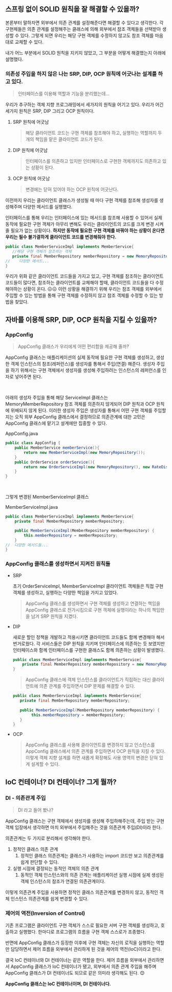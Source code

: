 
## 스프링 없이 SOLID 원칙을 잘 해결할 수 있을까? 
본론부터 말하자면 외부에서 의존 관계를 설정해준다면 해결할 수 있다고 생각한다. 각 구현체들은 의존 관계를 설정해주는 클래스에 의해 
외부에서 참조 객체들을 선택받아 생성할 수 있다. 그렇게 되면 우리는 해당 구현 객체를 수정하지 않고도 참조 객체를 마음대로 교체할 수 있다.

내가 어느 부분에서 SOLID 원칙을 지키지 않았고, 그 부분을 어떻게 해결했는지 아래에 설명했다.
### 의존성 주입을 하지 않은 나는 SRP, DIP, OCP 원칙에 어긋나는 설계를 하고 있다.
> 인터페이스를 이용해 역할과 기능을 분리했는데...
 
우리가 추구하는 객체 지향 프로그래밍에서 세가지의 원칙을 어기고 있다.
우리가 어긴 세가지 원칙은 SRP, DIP 그리고 OCP 원칙이다.

1. SRP 원칙에 어긋남
   > 해당 클라이언트 코드는 구현 객체를 참조해야 하고, 실행하는 역할까지 두 개의 책임을 맡은 클라이언트 코드가 된다.
2. DIP 원칙에 어긋남
   > 인터페이스를 의존하고 있지만 인터페이스로 구현한 객체까지도 의존하고 있는 상황이 된다.
3. OCP 원칙에 어긋남
   > 변경에는 닫혀 있어야 하는 OCP 원칙에 어긋난다.


이전까지 우리는 클라이언트 클래스가 생성될 때 마다 구현 객체를 참조해 생성자를 생성해주며 다양한 메서드를 실행했다.

인터페이스를 통해 우리는 인터페이스에 있는 메서드를 참조해 사용할 수 있어서 실제 동작에 필요한 구현 객체가 아무리 변해도 우리는
클라이언트의 코드를 크게 변경 시켜줄 필요가 없는 상황이다. **하지만 동작에 필요한 구현 객체를 바꿔야 하는 상황이 온다면 우리는
필수 불가결하게 클라이언트 코드를 변경해줘야 한다.**

 ```java
public class MemberServiceImpl implements MemberService{
    //해당 구현 객체가 참조하는 객체
    private final MemberRepository memberRepository = new MemoryRepository();
//    다양한 메서드...
}
```
우리가 위화 같은 클라이언트 코드들을 가지고 있고, 구현 객체를 참조하는 클라이언트 코드들이 많다면,
참조하는 클라이언트를 교체해야 할때, 클라이언트 코드들을 다 수정해야하는 상황이 온다. 😖😖
이런 상황을 해결하기 위해 우리는 참조 객체를 외부에서 주입할 수 있는 방법을 통해 구현 객체를 수정하지 않고 참조 객체를 수정할 수 있는 방법을
찾았다.

## 자바를 이용해 SRP, DIP, OCP 원칙을 지킬 수 있을까?

### AppConfig
> AppConfig 클래스가 우리에게 어떤 편리함을 제공해 줄까?

AppConfig 클래스는 애플리케이션의 실제 동작에 필요한 구현 객체를 생성하고, 생성한 객체 인스턴스의 참조(레퍼런스)를 생성자를 통해서 주입(연결) 해준다.
생성자 주입을 하기 위해서는 구현 객체에서 생성자를 생성해 주입하려는 인스턴스의 레퍼런스를 인자로 넣어주면 된다.

<br>

아래의 생성자 주입을 통해 해당 ServiceImpl 클래스는 MemoryMemberRepository 참조 객체를 의존하지 않게되어
DIP 원칙과 OCP 원칙에 위배되지 않게 된다. 이러한 생성자 주입은 생성자를 통해서 어떤 구현 객체를 주입할지는 오직 외부
AppConfig 클래스에서 결정하므로 의존관계에 대한 고민은 AppConfig 클래스에 맡기고 설계에만 집중할 수 있다.

AppConfig.java
```java
public class AppConfig {
    public MemberService memberService(){
        return new MemberServiceImpl(new MemoryRepository());
    }
    public OrderService orderService(){
        return new OrderServiceImpl(new MemoryRepository(), new RateDiscountPolicy());
    }
}
```

<br>

그렇게 변경된 MemberServiceImpl 클래스

MemberServiceImpl.java
```java
public class MemberServiceImpl implements MemberService{
    private final MemberRepository memberRepository;

    public MemberServiceImpl(MemberRepository memberRepository) {
        this.memberRepository = memberRepository;
    }
//  다양한 메서드들...
}
```

### AppConfig 클래스를 생성하면서 지켜진 원칙들
- SRP

  초기 OrderServiceImpl, MemberServiceImpl 클라이언트 객체들은 직접 구현 객체를 생성하고, 실행하는 다양한 책임을 가지고 있었다.
  > AppConfig 클래스를 생성하면서 구현 객체를 생성하고 연결하는 책임을 AppConfig 클래스로 전가시킴으로 구현 객체에 실행이라는 하나의 책임만을 남겨 SRP 원칙을 지켰다.
- DIP

  새로운 할인 정책을 개발하고 적용시키면 클라이언트 코드들도 함께 변경해야 해서 번거로웠다. 각 서비스들은 DIP 원칙을 지키며 인터페이스에 의존하는 듯 보였지만
  인터페이스와 함께 인터페이스를 구현한 클래스도 함께 의존하는 상황이 발생했다.
    ```java
    public class MemberServiceImpl implements MemberService{
        private final MemberRepository memberRepository = new MemoryRepository();
    }
    ```
  > AppConfig 클래스에 객체 인스턴스를 클라이언트가 직접하는 대신 클라이언트에 의존 관계를 주입하면서 DIP 문제를 해결할 수 있다.

    ```java 
    public class MemberServiceImpl implements MemberService{
       private final MemberRepository memberRepository;
        
       public MemberServiceImpl(MemberRepository memberRepository) {
            this.memberRepository = memberRepository;
       }
    }
    ```
- OCP
  > AppConfig 클래스를 사용해 클라이언트를 변경하지 않고 인스턴스를 AppConfig 클래스에서 의존 관계를 주입하면서 OCP 원칙을 지킬 수 있다.
  이렇게 객체 지향 설계를 하면 새롭게 확장해도 사용 영역의 변경은 닫혀 있게 설계할 수 있다.



## IoC 컨테이너? DI 컨테이너? 그게 뭘까?

### DI - 의존관계 주입
> DI 라고 들어 봤나?

AppConfig 클래스는 구현 객체에서 생성자를 생성해 주입하해주는데, 주입 받는 구현 객체 입장에서 생각하면
마치 외부에서 주입해주는 것을 의존관계 주입(DI)이라 한다.

의존관계는 두 가지로 분리해서 생각해야 한다.
1. 정적인 클래스 의존 관계
    1. 정적인 클래스 의존관계는 클래스가 사용하는 import 코드만 보고 의존관계를 쉽게 판단할 수 있다.
2. 실행 시점에 결정되는 동적인 객체의 의존 관계
    1. 동적인 객체 인스턴스와의 의존 관계는 애플리케이션 실행 시점에 실제 생성된 객체 인스턴스의 참조가 연결된 의존관계이다.

이렇게 의존관계 주입을 사용하면 정적인 클래스 의존관계를 변경하지 않고, 동적인 객체 인스턴스 의존관계를 쉽게 변경할 수 있다.


### 제어의 역전(Inversion of Control)
기존 프로그램은 클라이언트 구현 객체가 스스로 필요한 서버 구현 객체를 생성하고, 호출하고 실행했다.
한마디로 프로그램의 흐름을 구현 객체 스스로가 조종했다.

반면에 AppConfig 클래스가 등장한 이후에 구현 객체는 자신의 로직을 실행하는 역할만 담당하면서 제어 흐름을
외부에서 관리하게 된 것을 제어의 역전(IoC)이라고 한다. 

결국 IoC 컨테이너와 DI 컨테이너는 같은 역할을 한다. 제어 흐름을 외부에서 관리하면서 AppConfig 클래스가 IoC 컨테이너가 됐고, 외부에서 의존 
관계 주입을 해주며 AppConfig 클래스가 DI 컨테이너도 되므로 같은 의미라 생각해도 된다. 😊

**AppConfig 클래스는 IoC 컨테이너이며, DI 컨테이너다.**
